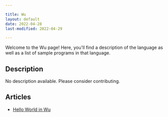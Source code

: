```yaml
---

title: Wu
layout: default
date: 2022-04-28
last-modified: 2022-04-29

---
```


Welcome to the Wu page! Here, you'll find a description of the language as well as a list of sample programs in that language.

## Description

No description available. Please consider contributing.

## Articles

- [Hello World in Wu](https://sampleprograms.io/projects/hello-world/wu)